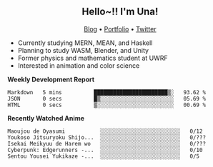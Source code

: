 <h2 align="center">
  Hello~!! I'm Una!
</h2>

<p align="center">
  <a href="https://anarchy.website/">Blog</a> &bull;
  <a href="https://una-ada.github.io/">Portfolio</a> &bull;
  <a href="https://twitter.com/xn__z7x">Twitter</a>
</p>

- Currently studying MERN, MEAN, and Haskell
- Planning to study WASM, Blender, and Unity
- Former physics and mathematics student at UWRF
- Interested in animation and color science

**Weekly Development Report**

<!--START_SECTION:waka-->

```text
Markdown   5 mins          ███████████████████████▒░   93.62 %
JSON       0 secs          █▒░░░░░░░░░░░░░░░░░░░░░░░   05.69 %
HTML       0 secs          ▒░░░░░░░░░░░░░░░░░░░░░░░░   00.69 %
```

<!--END_SECTION:waka-->

**Recently Watched Anime**

<!-- RECENT-ANIME:START -->

    Maoujou de Oyasumi           ░░░░░░░░░░░░░░░░░░░░░░░░░   0/12
    Youkoso Jitsuryoku Shijo...  ░░░░░░░░░░░░░░░░░░░░░░░░░   0/???
    Isekai Meikyuu de Harem wo   ░░░░░░░░░░░░░░░░░░░░░░░░░   0/???
    Cyberpunk: Edgerunners -...  ░░░░░░░░░░░░░░░░░░░░░░░░░   0/10
    Sentou Yousei Yukikaze -...  ░░░░░░░░░░░░░░░░░░░░░░░░░   0/5
<!-- RECENT-ANIME:END -->
